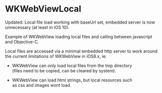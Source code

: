 WKWebViewLocal
==============

Updated: Local file load working with baseUrl set, embedded server is now unnecessary (at least in iOS 10).

Example of WKWebView loading local files and calling between javascript and Objective-C.  
  
Local files are accessed via a minimal embedded http server to work around  
the current limitations of WKWebView in iOS8.x, ie:  

- WKWebView can only load local files from the tmp directory  
(files need to be copied, can be cleared by system).  

- WKWebView can load html strings, but local resources such  
as css and images wont load.  

